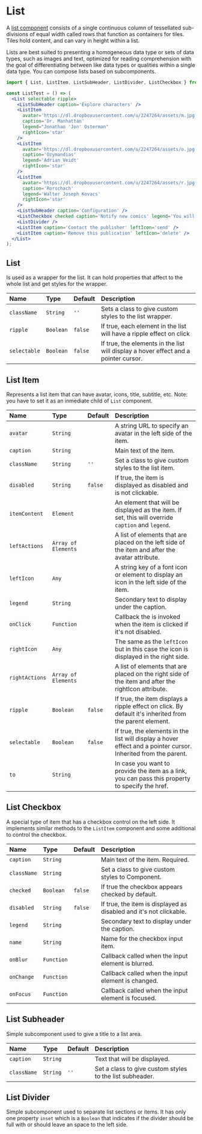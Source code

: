 # List

A [list component](https://www.google.com/design/spec/components/lists.html) consists of a single continuous column of tessellated sub-divisions of equal width called rows that function as containers for tiles. Tiles hold content, and can vary in height within a list.

Lists are best suited to presenting a homogeneous data type or sets of data types, such as images and text, optimized for reading comprehension with the goal of differentiating between like data types or qualities within a single data type. You can compose lists based on subcomponents.

<!-- example -->
```jsx
import { List, ListItem, ListSubHeader, ListDivider, ListCheckbox } from 'react-toolbox/lib/list';

const ListTest = () => (
  <List selectable ripple>
    <ListSubHeader caption='Explore characters' />
    <ListItem
      avatar='https://dl.dropboxusercontent.com/u/2247264/assets/m.jpg'
      caption='Dr. Manhattan'
      legend="Jonathan 'Jon' Osterman"
      rightIcon='star'
    />
    <ListItem
      avatar='https://dl.dropboxusercontent.com/u/2247264/assets/o.jpg'
      caption='Ozymandias'
      legend='Adrian Veidt'
      rightIcon='star'
    />
    <ListItem
      avatar='https://dl.dropboxusercontent.com/u/2247264/assets/r.jpg'
      caption='Rorschach'
      legend='Walter Joseph Kovacs'
      rightIcon='star'
    />
    <ListSubHeader caption='Configuration' />
    <ListCheckbox checked caption='Notify new comics' legend='You will receive a notification when a new one is published' />
    <ListDivider />
    <ListItem caption='Contact the publisher' leftIcon='send' />
    <ListItem caption='Remove this publication' leftIcon='delete' />
  </List>
);
```

## List

Is used as a wrapper for the list. It can hold properties that affect to the whole list and get styles for the wrapper.

| Name          | Type        | Default    | Description|
|:-----|:-----|:-----|:-----|
| `className`   | `String`    |  `''`      | Sets a class to give custom styles to the list wrapper.|
| `ripple`      | `Boolean`   | `false`    | If true, each element in the list will have a ripple effect on click |
| `selectable`  | `Boolean`   | `false`    | If true, the elements in the list will display a hover effect and a pointer cursor. |

## List Item

Represents a list item that can have avatar, icons, title, subtitle, etc. Note: you have to set it as an inmediate child of `List` component.

| Name              | Type          | Default         | Description|
|:-----|:-----|:-----|:-----|
| `avatar`   | `String`    |        | A string URL to specify an avatar in the left side of the item.|
| `caption`   | `String`    |       | Main text of the item.|
| `className`   | `String`    |  `''`    | Set a class to give custom styles to the list item.|
| `disabled`   | `String`    |  `false`    | If true, the item is displayed as disabled and is not clickable.|
| `itemContent`    | `Element`       |    | An element that will be displayed as the item. If set, this will override `caption` and `legend`.|
| `leftActions`    | `Array of Elements`       |    | A list of elements that are placed on the left side of the item and after the avatar attribute.|
| `leftIcon`    | `Any`       |    | A string key of a font icon or element to display an icon in the left side of the item. |
| `legend`   | `String`      |       | Secondary text to display under the caption.|
| `onClick`   | `Function`      |       | Callback the is invoked when the item is clicked if it's not disabled. |
| `rightIcon`  | `Any`      |       | The same as the `leftIcon` but in this case the icon is displayed in the right side.|
| `rightActions`    | `Array of Elements`       |    | A list of elements that are placed on the right side of the item and after the rightIcon attribute.|
| `ripple` | `Boolean`      |   `false`  | If true, the item displays a ripple effect on click. By default it's inherited from the parent element.|
| `selectable` | `Boolean`      |   `false`    | If true, the elements in the list will display a hover effect and a pointer cursor. Inherited from the parent.|
| `to` | `String`      |       | In case you want to provide the item as a link, you can pass this property to specify the href. |

## List Checkbox

A special type of item that has a checkbox control on the left side. It implements similar methods to the `ListItem` component and some additional to control the checkbox.

| Name              | Type          | Default         | Description|
|:-----|:-----|:-----|:-----|
| `caption`   | `String`    |       | Main text of the item. Required.|
| `className`   | `String`    |     | Set a class to give custom styles to Component.|
| `checked`   | `Boolean`    |  `false`    | If true the checkbox appears checked by default.|
| `disabled`   | `String`    |  `false`    | If true, the item is displayed as disabled and it's not clickable.|
| `legend`   | `String`      |       | Secondary text to display under the caption.|
| `name`  | `String`      |       | Name for the checkbox input item.|
| `onBlur` | `Function`      |    | Callback called when the input element is blurred.|
| `onChange` | `Function`      |    | Callback called when the input element is changed.|
| `onFocus` | `Function`      |    | Callback called when the input element is focused.|

## List Subheader

Simple subcomponent used to give a title to a list area.

| Name          | Type        | Default       | Description|
|:-----|:-----|:-----|:-----|
| `caption`     | `String`    |               | Text that will be displayed.|
| `className`   | `String`    | `''`          | Set a class to give custom styles to the list subheader.|

## List Divider

Simple subcomponent used to separate list sections or items. It has only one property `inset` which is a `Boolean` that indicates if the divider should be full with or should leave an space to the left side.

